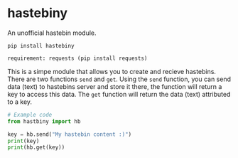 # hastebiny
An unofficial hastebin module.

`pip install hastebiny`

`requirement: requests (pip install requests)` 

This is a simpe module that allows you to create and recieve hastebins. There are two functions `send` and `get`. Using the `send` function, you can send data (text) to hastebins server and store it there, the function will return a key to access this data.
The `get` function will return the data (text) attributed to a key.

```py
# Example code
from hastbiny import hb

key = hb.send("My hastebin content :)")
print(key)
print(hb.get(key))
```
